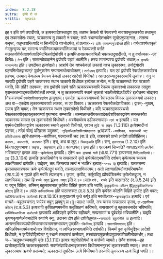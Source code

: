 ```yaml
---
index:  8.2.18
sutra:  कृपो रो लः
vritti:  nyasa
---
```


इह र इति वर्ण उपादीयते, ल इत्यस्यादेशस्तादृश एव; ततश्च केवलो यो रेफवरणो नावयवभूतस्तस्यैव तथाभूत एव लकारादेशः स्यात्, ऋकारस्य तु लकारो न स्यात्; तयोः स्थान्यादेशभावेन सूत्रोऽनुपादानात्। ततश्च क्लृप्तः, क्लृप्तवानित्यादि न सिध्येदिति यश्चोदयेत्, तं प्रत्याह--`र इति सामान्यमुपादीयते` इति। वर्णत्वावर्णत्वकृतं भेदमुत्सृज्य यत् सामान्य वर्णात्मिकायामवर्णात्मिकायां च रेफव्यक्तौ वर्त्तते यतस्तयोर्वर्णत्वावर्णत्वादिभेदभिन्नयोर्द्वयोरपि र इत्यभिधानप्रत्ययावभिन्नौ भवतस्तदुपादीयते, न तु वर्णात्मकः--एवं विशेषः। `तेन` इति। सामान्योपादानेन द्वयोरपि ग्रहणं भवतीति। तस्य सामान्यस्य द्वयोरपि भावात् `ल इत्यपि सामान्यमेव` इति। उपदीयत इत्यपेक्षते। अत्रापि तेन यश्चकेवलो लकारो यश्च लृकारस्थः, तयोर्द्वयोरपि ग्रहणमित्येतद्वाच्यम्? पूर्वानुसारेण गम्यमानार्थत्वान्नोक्तम्। `ततोऽयम्` इत्यादि। यत एवं द्वयोरपि रेफयोलकारयोश्च ग्रहणम्, तस्मात् केवलस्य रेफस्य केवलो लकार आदेशो विधीयते। आन्तरतम्यादृकारस्यापि लृकारः। ननु च सत्यपि द्वयोरपि ग्रहणे ऋकारस्य स्थान ऋकारो विधीयत इत्येतन्न लभ्येत, न हि ऋकारस्थो रेफ ऋकारो भवति, किं तर्हि? तदवयवः; तत्र द्वयोरपि ग्रहणे सति ऋकारस्थस्यापि रेफस्य लृकारस्थो लकारस्त त्सदृश एवान्तरतन्याद्भवतीत्येषोऽर्थो लभ्यते, न तु ऋकारस्यापि स्थाने लृकारो भवतीत्येषोऽर्थोऽपि? इत्येतस्य चोद्यस्य निराकरणार्थं `एकदेशविकारहद्वारेण` इत्युक्तम्। एकदेश ऋकारस्यावयवो रेफस्तस्य विकार लृकारावयवो लकारः। अथ वा--एकदेश लृकारस्यावयवो लकारः, स एव विकारः। ऋकारस्य रेफस्यैकदेशविकारः। द्वारम्--मुखम्, उपाय इति यावत्। तेन ऋकारस्य स्थान लृकारादेशो विधीयते। यदि ऋकारलृकारस्थयो रेफलकारयोरृकारलृकाराभ्यां पृथग्भावः सम्भवति। तस्मान्नान्तरीयकत्वादेकदेशविकारद्वारेण समस्तस्यैव ऋकारस्य समस्त एव लृकारादेशो विधीयते। अस्यैवार्थस्य द्रढीकरणायाह--`एवं च` इत्यादि। यत एवमेकदेशविकाद्वारेण ऋकारस्य स्थाने लृकारो विधीयते, एवञ्च `लुटि च क्लृपः` (1.3.110) इत्येवमादीनां ग्रहणम्। तदेवं चोद्यं परिहरता यदुक्तम्--`नुङ्विधिलादेशविनामेष्वृकारः झ्र्`ऋकारे`--काशिका, पदमञ्जरी चट प्रतिविधातव्यः` झ्र्विधातव्यम्--काशिका, पदमञ्जरी चट (वा.1) इति, तत्रावसरे प्राप्ते लादेशे प्रतिविहितम्। `कल्प्ता, कल्प्तारौ, कल्प्तारः` इति। तृच्, अथ वा लुट्। `चिक्लृप्सति` इति। सन्, `हलन्ताच्च` (1.2.10) इति कित्वाद्गुणाभावः। `क्लृप्तः, क्लृप्तवान्` इति। क्तक्तवत्।
`कृपा` इति। एतत्कथं सिध्यति? यावताऽत्रापि लत्वेन भवितव्यम्? इत्यत आह--`कृपेत्येतत्` इत्यादि। एतेन `क्रप कृपायां गतौ` (धा.पा.771) इत्यस्मात् `षिद्भिदादिभ्यो।।ऽङ्` (3.3.104) इत्यङि तत्सन्नियोगेन च सम्प्रसारणे कृते कृपेत्येतद्भवतीति दर्शयन् कृपेत्यस्य रूपस्य लाक्षणिकत्वं दर्शयति। यद्येवम्, ततः किमत्यत्र लत्वं न भवति? इत्याह--`तस्य हि` इत्यादि। यतसतस्य कृतसम्प्रसारणस्य क्रपेः कृपेत्येतद्रूपं भवति, तस्माल्लाक्षणिकत्वम्। अतो लक्षणप्रतिपदोक्तपरिभाषयैव (व्या.प.3) न गृह्यते इति भवति लप्रसङ्गः।
कृपण, कृपीट, कर्पूरादिषु ह्यौपदेशिकमेव कृपेत्येसद्रूपम्, न लाक्षणिकम्। तथा हि `रञ्जे क्वुन्` झ्र्`रजः क्युन्` इति द।=।पाठः `रजेः, रञ्जेः` इति पाठान्तरेट (द.उ.5.24) इति यः क्वुन् विहितः, तस्मिन् बहुलवचनात् कृपेरेव विहिते कृपण इति भवति; `कृ़तृ़कृपिभ्यः कीटन्` झ्र्`कृ़तृ़कृपिकम्पिभ्यः कीटन्` इति द।=।पाठः `कपिकम्पिभ्यः` इति पाठान्तरम्ट (द.उ.5.3) इति कृपेरेत कोटनि विहिते कृपीट इति भवत; `खर्जिपिञ्जादिभ्य ऊरोलचौ` (द.उ.10.10) इत्युरप्रत्यये कृते कर्पूर इति भवतीत्याह--`कृपणकृपीट` इत्यादि। एवं मन्यते--बहुलवचनात् क्रपेरेव क्युन् झ्र्क्वुन् प्रा।मु।पाठःट भवति, तत्र चास्य सम्प्रसारणं कृतम्, `कृ-तृकृपिभ्यः कीटन्` (द.उ.5.3) इत्यत्रापि कृपिग्रहणमपनीय क्लृपिग्रहणं करिष्यते, सम्प्रसारणं तु बहुलवचनादेव भविष्यति; `खर्जिपिञ्जादिभ्य ऊरोलचौ` इत्यत्रापि आदिग्रहणे कृपिरेव ग्रहीष्यते, सम्प्रसारणं च पूर्ववदेव भविष्यतीति। यद्यपि कृपणकृपाणेत्येवमादीनि रूपाणि स्युः, तदास्य दोष इति दर्शयितुमाह--`जणादयो बहुलमिति वा` इत्यादि।
अत्यन्तभिन्नरूपयोरभिन्नस्वभावत्वमसम्भावयन् पृच्छति--`किमिदम्` इत्यादि। `समानविषयत्वम्` इति। अभिन्नविषयत्वमेकशब्देनात्र विवक्षितम्, न त्वभिन्नस्वभावत्वमिति दर्शयति। किमर्थं पुनः कृपिमुद्दिश्य लादेशो विधीयते, न कृपिरेवोद्दिश्येत? गु स्थाने लत्वमात्रं कर्त्तव्यम्, तच्चावश्यमुकर्त्तव्यमुपल्कारीयतीत्येवमर्थम्। तथा च--`ऋदुपधाच्चक्लृपि चृतेः (3.1.110) इत्यत्र क्लृपिप्रतिषेधो न कर्त्तव्यो जायते। तेनैवं शक्यम्--इह ह्यचोक्लृपदिति ऋकारलृकारयोः सवर्णसंज्ञादिधानादृकारस्य विधीयमानमुरत्त्वं लृकारस्यापि स्यात्। तथा च लृकारस्याप ऋवर्णः प्रसज्यते; ऋकारान्तं तूपदिश्य लत्वे विधीयमाने तस्यापि लृकारस्य लत्वं सिद्धं भवति।।

